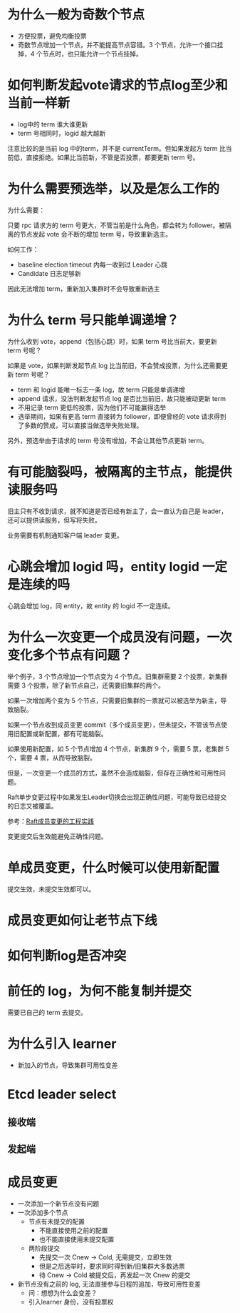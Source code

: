 # 为什么一般为奇数个节点

- 方便投票，避免均衡投票
- 奇数节点增加一个节点，并不能提高节点容错。3 个节点，允许一个接口挂掉，4 个节点时，也只能允许一个节点挂掉。

# 如何判断发起vote请求的节点log至少和当前一样新

- log中的 term 谁大谁更新
- term 号相同时，logid 越大越新

注意比较的是当前 log 中的term，并不是 currentTerm。但如果发起方 term 比当前低，直接拒绝。如果比当前新，不管是否投票，都要更新 term 号。

# 为什么需要预选举，以及是怎么工作的

为什么需要：

只要 rpc 请求方的 term 号更大，不管当前是什么角色，都会转为 follower。被隔离的节点发起 vote 会不断的增加 term 号，导致重新选主。

如何工作：

-  baseline election timeout 内每一收到过 Leader 心跳
- Candidate 日志足够新

因此无法增加 term，重新加入集群时不会导致重新选主

# 为什么 term 号只能单调递增？

为什么收到 vote，append（包括心跳）时，如果 term 号比当前大，要更新 term 号呢？

如果是 vote，如果判断发起节点 log 比当前旧，不会赞成投票，为什么还需要更新 term 号呢？

- term 和 logid 能唯一标志一条 log，故 term 只能是单调递增
- append 请求，没法判断发起节点 log 是否比当前旧，故只能被动更新 term
- 不用记录 term 更低的投票，因为他们不可能赢得选举
- 选举期间，如果有更高 term 直接转为 follower，即便曾经的 vote 请求得到了多数的赞成，可以直接当做选举失败处理。

另外，预选举由于请求的 term 号没有增加，不会让其他节点更新 term。

# 有可能脑裂吗，被隔离的主节点，能提供读服务吗

旧主只有不收到请求，就不知道是否已经有新主了，会一直认为自己是 leader，还可以提供读服务，但写将失败。

业务需要有机制通知客户端 leader 变更。

# 心跳会增加 logid 吗，entity logid 一定是连续的吗

心跳会增加 log，同 entity，故 entity 的 logid 不一定连续。



# 为什么一次变更一个成员没有问题，一次变化多个节点有问题？

举个例子，3 个节点增加一个节点变为 4 个节点。旧集群需要 2 个投票，新集群需要 3 个投票，除了新节点自己，还需要旧集群的两个。

如果一次增加两个变为 5 个节点，只需要旧集群的一票就可以被选举为新主，导致脑裂。



如果一个节点收到成员变更 commit（多个成员变更），但未提交，不管该节点使用旧配置或新配置，都有可能脑裂。

如果使用新配置，如 5 个节点增加 4 个节点，新集群 9 个，需要 5 票，老集群 5 个，需要 4 票，从而导致脑裂。



但是，一次变更一个成员的方式，虽然不会造成脑裂，但存在正确性和可用性问题。

Raft单步变更过程中如果发生Leader切换会出现正确性问题，可能导致已经提交的日志又被覆盖。

参考：[Raft成员变更的工程实践](https://mp.weixin.qq.com/s?__biz=MzIzOTU0NTQ0MA==&mid=2247502807&idx=1&sn=c4978ad2968c69d3a9c2f4573d78263d&chksm=e92af6d8de5d7fce822edd4ffbe86a7a92c98ec8cf8c580d4d634ed8c9bcb6a319b0441ad308&scene=178&cur_album_id=1409150425835831296#rd)

变更提交后生效能避免正确性问题。

# 单成员变更，什么时候可以使用新配置

提交生效，未提交生效都可以。



# 成员变更如何让老节点下线



# 如何判断log是否冲突



# 前任的 log，为何不能复制并提交

需要已自己的 term 去提交。

# 为什么引入 learner

- 新加入的节点，导致集群可用性变差

# Etcd leader select

## 接收端



## 发起端



# 成员变更

- 一次添加一个新节点没有问题
- 一次添加多个节点
  - 节点有未提交的配置
    - 不能直接使用之前的配置
    - 也不能直接使用未提交配置
  - 两阶段提交
    - 先提交一次 Cnew -> Cold, 无需提交，立即生效
    - 但是之后选举时，要求同时得到新/旧集群大多数选票
    - 待 Cnew -> Cold 被提交后，再发起一次 Cnew 的提交
- 新节点没有之前的 log, 无法直接参与日程的追加，导致可用性变差
  - 问：想想为什么会变差？
  - 引入learner 身份，没有投票权